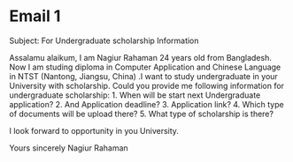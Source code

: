 # Email 1
Subject: For Undergraduate scholarship Information

Assalamu alaikum,
  I am Nagiur Rahaman 24 years old from Bangladesh. Now I am studing diploma in Computer Application and Chinese Language in NTST (Nantong, Jiangsu, China) .I want to study undergraduate in your University with scholarship.
  Could you provide me following information for undergraduate scholarship:
    1. When will be start next Undergraduate application?
    2. And Application deadline?
    3. Application link?
    4. Which type of documents will be upload there?
    5. What type of scholarship is there? 
    
  I look forward to opportunity in you University.


Yours sincerely
Nagiur Rahaman

